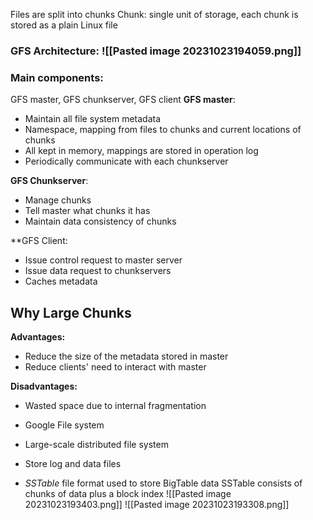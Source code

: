 Files are split into chunks
Chunk: single unit of storage, each chunk is stored as a plain Linux file


### GFS Architecture: ![[Pasted image 20231023194059.png]]
### Main components:
GFS master, GFS chunkserver, GFS client
**GFS master**:
- Maintain all file system metadata
- Namespace, mapping from files to chunks and current locations of chunks
- All kept in memory, mappings are stored in operation log
- Periodically communicate with each chunkserver

**GFS Chunkserver**:
- Manage chunks
- Tell master what chunks it has
- Maintain data consistency of chunks

**GFS Client:
- Issue control request to master server
- Issue data request to chunkservers
- Caches metadata

## Why Large Chunks

**Advantages:** 
- Reduce the size of the metadata stored in master
- Reduce clients' need to interact with master

**Disadvantages:**
- Wasted space due to internal fragmentation



- Google File system
- Large-scale distributed file system
- Store log and data files
- *SSTable* file format used to store BigTable data
SSTable consists of chunks of data plus a block index
![[Pasted image 20231023193403.png]]
![[Pasted image 20231023193308.png]]


